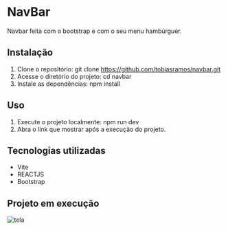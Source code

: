 # NavBar
Navbar feita com o bootstrap e com o seu menu hambúrguer.

## Instalação
1. Clone o repositório: git clone https://github.com/tobiasramos/navbar.git
2. Acesse o diretório do projeto: cd navbar
3. Instale as dependências: npm install

## Uso
1. Execute o projeto localmente: npm run dev
2. Abra o link que mostrar após a execução do projeto.

## Tecnologias utilizadas
 - Vite
 - REACTJS
 - Bootstrap

## Projeto em execução
![tela](./tela.gif)